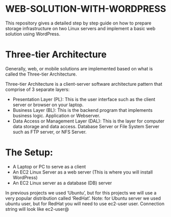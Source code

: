 # WEB-SOLUTION-WITH-WORDPRESS
This repository gives a detailed step by step guide on how to prepare storage infrastructure on two Linux servers and implement a basic web solution using WordPress.

# Three-tier Architecture
Generally, web, or mobile solutions are implemented based on what is called the Three-tier Architecture.

Three-tier Architecture is a client-server software architecture pattern that comprise of 3 separate layers:
- Presentation Layer (PL): This is the user interface such as the client server or browser on your laptop.
- Business Layer (BL): This is the backend program that implements business logic. Application or Webserver.
- Data Access or Management Layer (DAL): This is the layer for computer data storage and data access. Database Server or File       System Server such as FTP server, or NFS Server.

# The Setup:
- A Laptop or PC to serve as a client
- An EC2 Linux Server as a web server (This is where you will install WordPress)
- An EC2 Linux server as a database (DB) server

In previous projects we used ‘Ubuntu’, but for this projects we will use a very popular distribution called ‘RedHat’.
Note: for Ubuntu server we used ubuntu user, but for RedHat you will need to use ec2-user user. Connection string will look like ec2-user@<Public-IP>


